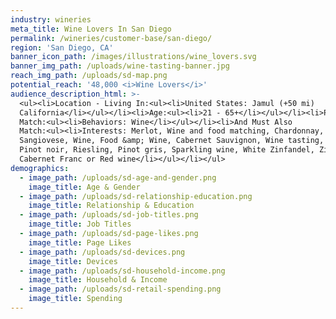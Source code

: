 ```yaml
---
industry: wineries
meta_title: Wine Lovers In San Diego
permalink: /wineries/customer-base/san-diego/
region: 'San Diego, CA'
banner_icon_path: /images/illustrations/wine_lovers.svg
banner_img_path: /uploads/wine-tasting-banner.jpg
reach_img_path: /uploads/sd-map.png
potential_reach: '48,000 <i>Wine Lovers</i>'
audience_description_html: >-
  <ul><li>Location - Living In:<ul><li>United States: Jamul (+50 mi)
  California</li></ul></li><li>Age:<ul><li>21 - 65+</li></ul></li><li>People Who
  Match:<ul><li>Behaviors: Wine</li></ul></li><li>And Must Also
  Match:<ul><li>Interests: Merlot, Wine and food matching, Chardonnay,
  Sangiovese, Wine, Food &amp; Wine, Cabernet Sauvignon, Wine tasting, Winery,
  Pinot noir, Riesling, Pinot gris, Sparkling wine, White Zinfandel, Zinfandel,
  Cabernet Franc or Red wine</li></ul></li></ul>
demographics:
  - image_path: /uploads/sd-age-and-gender.png
    image_title: Age & Gender
  - image_path: /uploads/sd-relationship-education.png
    image_title: Relationship & Education
  - image_path: /uploads/sd-job-titles.png
    image_title: Job Titles
  - image_path: /uploads/sd-page-likes.png
    image_title: Page Likes
  - image_path: /uploads/sd-devices.png
    image_title: Devices
  - image_path: /uploads/sd-household-income.png
    image_title: Household & Income
  - image_path: /uploads/sd-retail-spending.png
    image_title: Spending
---
```



